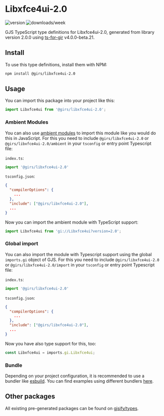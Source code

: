 
# Libxfce4ui-2.0

![version](https://img.shields.io/npm/v/@girs/libxfce4ui-2.0)
![downloads/week](https://img.shields.io/npm/dw/@girs/libxfce4ui-2.0)


GJS TypeScript type definitions for Libxfce4ui-2.0, generated from library version 2.0.0 using [ts-for-gir](https://github.com/gjsify/ts-for-gir) v4.0.0-beta.21.


## Install

To use this type definitions, install them with NPM:
```bash
npm install @girs/libxfce4ui-2.0
```

## Usage

You can import this package into your project like this:
```ts
import Libxfce4ui from '@girs/libxfce4ui-2.0';
```

### Ambient Modules

You can also use [ambient modules](https://github.com/gjsify/ts-for-gir/tree/main/packages/cli#ambient-modules) to import this module like you would do this in JavaScript.
For this you need to include `@girs/libxfce4ui-2.0` or `@girs/libxfce4ui-2.0/ambient` in your `tsconfig` or entry point Typescript file:

`index.ts`:
```ts
import '@girs/libxfce4ui-2.0'
```

`tsconfig.json`:
```json
{
  "compilerOptions": {
    ...
  },
  "include": ["@girs/libxfce4ui-2.0"],
  ...
}
```

Now you can import the ambient module with TypeScript support: 

```ts
import Libxfce4ui from 'gi://Libxfce4ui?version=2.0';
```

### Global import

You can also import the module with Typescript support using the global `imports.gi` object of GJS.
For this you need to include `@girs/libxfce4ui-2.0` or `@girs/libxfce4ui-2.0/import` in your `tsconfig` or entry point Typescript file:

`index.ts`:
```ts
import '@girs/libxfce4ui-2.0'
```

`tsconfig.json`:
```json
{
  "compilerOptions": {
    ...
  },
  "include": ["@girs/libxfce4ui-2.0"],
  ...
}
```

Now you have also type support for this, too:

```ts
const Libxfce4ui = imports.gi.Libxfce4ui;
```

### Bundle

Depending on your project configuration, it is recommended to use a bundler like [esbuild](https://esbuild.github.io/). You can find examples using different bundlers [here](https://github.com/gjsify/ts-for-gir/tree/main/examples).

## Other packages

All existing pre-generated packages can be found on [gjsify/types](https://github.com/gjsify/types).

